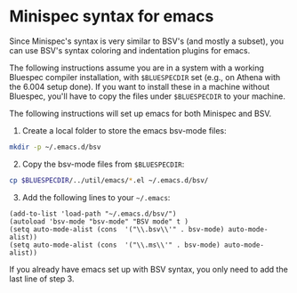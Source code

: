 Minispec syntax for emacs
=========================

Since Minispec's syntax is very similar to BSV's (and mostly a subset), you can use BSV's syntax coloring and indentation plugins for emacs.

The following instructions assume you are in a system with a working Bluespec compiler installation, with `$BLUESPECDIR` set (e.g., on Athena with the 6.004 setup done).
If you want to install these in a machine without Bluespec, you'll have to copy the files under `$BLUESPECDIR` to your machine.

The following instructions will set up emacs for both Minispec and BSV.

1. Create a local folder to store the emacs bsv-mode files:
```bash
mkdir -p ~/.emacs.d/bsv
```
2. Copy the bsv-mode files from `$BLUESPECDIR`:
```bash
cp $BLUESPECDIR/../util/emacs/*.el ~/.emacs.d/bsv/
```
3. Add the following lines to your `~/.emacs`:
```emacs
(add-to-list 'load-path "~/.emacs.d/bsv/")
(autoload 'bsv-mode "bsv-mode" "BSV mode" t )
(setq auto-mode-alist (cons  '("\\.bsv\\'" . bsv-mode) auto-mode-alist))
(setq auto-mode-alist (cons  '("\\.ms\\'" . bsv-mode) auto-mode-alist))
```

If you already have emacs set up with BSV syntax, you only need to add the last line of step 3.
